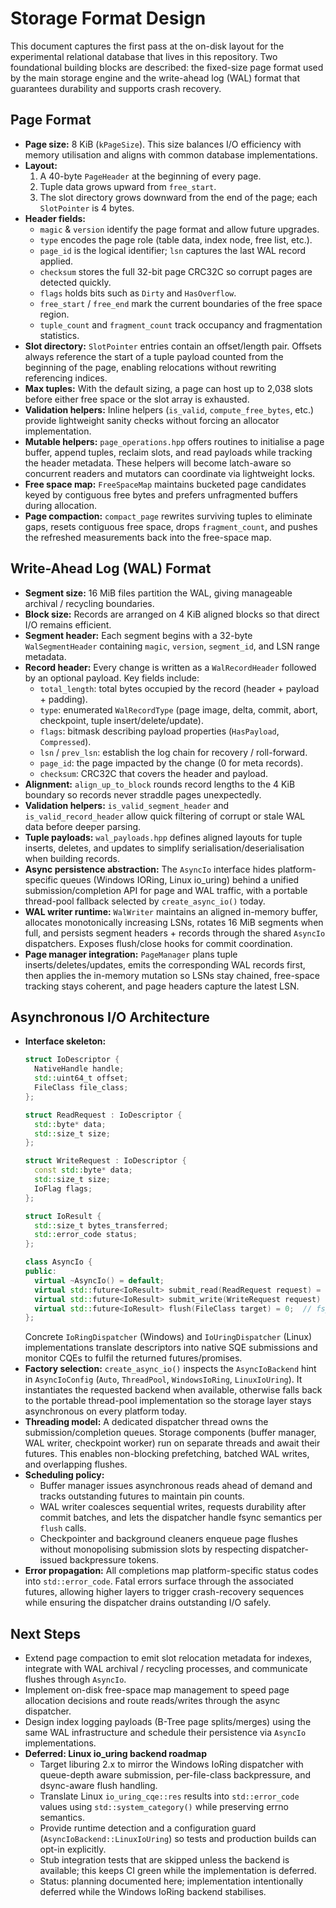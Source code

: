 # Storage Format Design

This document captures the first pass at the on-disk layout for the experimental relational database that lives in this repository. Two foundational building blocks are described: the fixed-size page format used by the main storage engine and the write-ahead log (WAL) format that guarantees durability and supports crash recovery.

## Page Format

- **Page size:** 8 KiB (`kPageSize`). This size balances I/O efficiency with memory utilisation and aligns with common database implementations.
- **Layout:**
  1. A 40-byte `PageHeader` at the beginning of every page.
  2. Tuple data grows upward from `free_start`.
  3. The slot directory grows downward from the end of the page; each `SlotPointer` is 4 bytes.
- **Header fields:**
  - `magic` & `version` identify the page format and allow future upgrades.
  - `type` encodes the page role (table data, index node, free list, etc.).
  - `page_id` is the logical identifier; `lsn` captures the last WAL record applied.
  - `checksum` stores the full 32-bit page CRC32C so corrupt pages are detected quickly.
  - `flags` holds bits such as `Dirty` and `HasOverflow`.
  - `free_start` / `free_end` mark the current boundaries of the free space region.
  - `tuple_count` and `fragment_count` track occupancy and fragmentation statistics.
- **Slot directory:** `SlotPointer` entries contain an offset/length pair. Offsets always reference the start of a tuple payload counted from the beginning of the page, enabling relocations without rewriting referencing indices.
- **Max tuples:** With the default sizing, a page can host up to 2,038 slots before either free space or the slot array is exhausted.
- **Validation helpers:** Inline helpers (`is_valid`, `compute_free_bytes`, etc.) provide lightweight sanity checks without forcing an allocator implementation.
- **Mutable helpers:** `page_operations.hpp` offers routines to initialise a page buffer, append tuples, reclaim slots, and read payloads while tracking the header metadata. These helpers will become latch-aware so concurrent readers and mutators can coordinate via lightweight locks.
- **Free space map:** `FreeSpaceMap` maintains bucketed page candidates keyed by contiguous free bytes and prefers unfragmented buffers during allocation.
- **Page compaction:** `compact_page` rewrites surviving tuples to eliminate gaps, resets contiguous free space, drops `fragment_count`, and pushes the refreshed measurements back into the free-space map.

## Write-Ahead Log (WAL) Format

- **Segment size:** 16 MiB files partition the WAL, giving manageable archival / recycling boundaries.
- **Block size:** Records are arranged on 4 KiB aligned blocks so that direct I/O remains efficient.
- **Segment header:** Each segment begins with a 32-byte `WalSegmentHeader` containing `magic`, `version`, `segment_id`, and LSN range metadata.
- **Record header:** Every change is written as a `WalRecordHeader` followed by an optional payload. Key fields include:
  - `total_length`: total bytes occupied by the record (header + payload + padding).
  - `type`: enumerated `WalRecordType` (page image, delta, commit, abort, checkpoint, tuple insert/delete/update).
  - `flags`: bitmask describing payload properties (`HasPayload`, `Compressed`).
  - `lsn` / `prev_lsn`: establish the log chain for recovery / roll-forward.
  - `page_id`: the page impacted by the change (0 for meta records).
  - `checksum`: CRC32C that covers the header and payload.
- **Alignment:** `align_up_to_block` rounds record lengths to the 4 KiB boundary so records never straddle pages unexpectedly.
- **Validation helpers:** `is_valid_segment_header` and `is_valid_record_header` allow quick filtering of corrupt or stale WAL data before deeper parsing.
- **Tuple payloads:** `wal_payloads.hpp` defines aligned layouts for tuple inserts, deletes, and updates to simplify serialisation/deserialisation when building records.
- **Async persistence abstraction:** The `AsyncIo` interface hides platform-specific queues (Windows IORing, Linux io_uring) behind a unified submission/completion API for page and WAL traffic, with a portable thread-pool fallback selected by `create_async_io()` today.
- **WAL writer runtime:** `WalWriter` maintains an aligned in-memory buffer, allocates monotonically increasing LSNs, rotates 16 MiB segments when full, and persists segment headers + records through the shared `AsyncIo` dispatchers. Exposes flush/close hooks for commit coordination.
- **Page manager integration:** `PageManager` plans tuple inserts/deletes/updates, emits the corresponding WAL records first, then applies the in-memory mutation so LSNs stay chained, free-space tracking stays coherent, and page headers capture the latest LSN.

## Asynchronous I/O Architecture

- **Interface skeleton:**
  ```cpp
  struct IoDescriptor {
    NativeHandle handle;
    std::uint64_t offset;
    FileClass file_class;
  };

  struct ReadRequest : IoDescriptor {
    std::byte* data;
    std::size_t size;
  };

  struct WriteRequest : IoDescriptor {
    const std::byte* data;
    std::size_t size;
    IoFlag flags;
  };

  struct IoResult {
    std::size_t bytes_transferred;
    std::error_code status;
  };

  class AsyncIo {
  public:
    virtual ~AsyncIo() = default;
    virtual std::future<IoResult> submit_read(ReadRequest request) = 0;
    virtual std::future<IoResult> submit_write(WriteRequest request) = 0;
    virtual std::future<IoResult> flush(FileClass target) = 0;  // fsync-equivalent for WAL/data files
  };
  ```
  Concrete `IoRingDispatcher` (Windows) and `IoUringDispatcher` (Linux) implementations translate descriptors into native SQE submissions and monitor CQEs to fulfil the returned futures/promises.
- **Factory selection:** `create_async_io()` inspects the `AsyncIoBackend` hint in `AsyncIoConfig` (`Auto`, `ThreadPool`, `WindowsIoRing`, `LinuxIoUring`). It instantiates the requested backend when available, otherwise falls back to the portable thread-pool implementation so the storage layer stays asynchronous on every platform today.
- **Threading model:** A dedicated dispatcher thread owns the submission/completion queues. Storage components (buffer manager, WAL writer, checkpoint worker) run on separate threads and await their futures. This enables non-blocking prefetching, batched WAL writes, and overlapping flushes.
- **Scheduling policy:**
  - Buffer manager issues asynchronous reads ahead of demand and tracks outstanding futures to maintain pin counts.
  - WAL writer coalesces sequential writes, requests durability after commit batches, and lets the dispatcher handle fsync semantics per `flush` calls.
  - Checkpointer and background cleaners enqueue page flushes without monopolising submission slots by respecting dispatcher-issued backpressure tokens.
- **Error propagation:** All completions map platform-specific status codes into `std::error_code`. Fatal errors surface through the associated futures, allowing higher layers to trigger crash-recovery sequences while ensuring the dispatcher drains outstanding I/O safely.

## Next Steps

- Extend page compaction to emit slot relocation metadata for indexes, integrate with WAL archival / recycling processes, and communicate flushes through `AsyncIo`.
- Implement on-disk free-space map management to speed page allocation decisions and route reads/writes through the async dispatcher.
- Design index logging payloads (B-Tree page splits/merges) using the same WAL infrastructure and schedule their persistence via `AsyncIo` implementations.
- **Deferred: Linux io_uring backend roadmap**
  - Target liburing 2.x to mirror the Windows IoRing dispatcher with queue-depth aware submission, per-file-class backpressure, and dsync-aware flush handling.
  - Translate Linux `io_uring_cqe::res` results into `std::error_code` values using `std::system_category()` while preserving errno semantics.
  - Provide runtime detection and a configuration guard (`AsyncIoBackend::LinuxIoUring`) so tests and production builds can opt-in explicitly.
  - Stub integration tests that are skipped unless the backend is available; this keeps CI green while the implementation is deferred.
  - Status: planning documented here; implementation intentionally deferred while the Windows IoRing backend stabilises.
